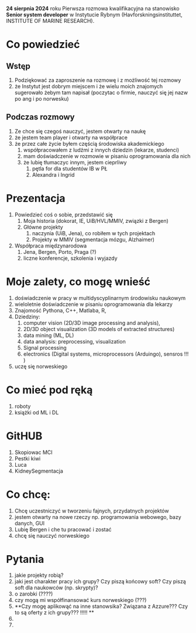 **24 sierpnia 2024** roku
Pierwsza rozmowa kwalifikacyjna na stanowisko **Senior system developer** w Instytucie Rybnym (Havforskningsinstituttet, INSTITUTE OF MARINE RESEARCH).

# Co powiedzieć
## Wstęp
1. Podziękować za zaproszenie na rozmowę i z możliwość tej rozmowy
2. że Instytut jest dobrym miejscem i że wielu moich znajomych sugerowało żebym tam napisał (poczytac o firmie, nauczyć się jej nazw po ang i po norwesku)
## Podczas rozmowy
1. Ze chce się czegoś nauczyć, jestem otwarty na naukę 
2. że jestem team player i otwarty na współprace
3. że przez całe życie byłem częścią środowiska akademickiego
	1. współpracowałem z ludźmi z innych dziedzin (lekarze, studenci)
	2. mam doświadczenie w rozmowie w pisaniu oprogramowania dla nich
	3. że lubię tłumaczyc  innym, jestem cieprliwy
		1. pętla for dla studentów IB w PŁ
		2. Alexandra i Ingrid
# Prezentacja
1. Powiedzieć coś o sobie, przedstawić się
	1. Moja historia (dokorat, IE, UiB/HVL/MMIV, związki z Bergen)
	2. Główne projekty
		1. naczynia (UiB, Jena), co robiłem w tych projektach
		2. Projekty w MMIV (segmentacja mózgu, Alzhaimer)
2. Współpraca międzynarodowa 
	1. Jena, Bergen, Porto, Praga (?)
	2. liczne konferencje, szkolenia i wyjazdy
# Moje zalety, co mogę wnieść
1. doświadczenie w pracy w multidyscyplinarnym środowisku naukowym 
2. wieloletnie doświadczenie w pisaniu oprogramowania dla lekarzy
3. Znajomość Pythona, C++, Matlaba, R, 
4. Dziedziny: 
	1. computer vision (2D/3D image processing and analysis),
	2. 2D/3D object visualization (3D models of extracted structures)
	3. data mining (ML, DL)
	4. data analysis: preprocessing, visualization
	5. Signal processing
	6. electronics (Digital systems, microprocessors (Arduingo), sensros !!! )
5. uczę się norweskiego

# Co mieć pod ręką
1. roboty
2. książki od ML i DL

# GitHUB
1. Skopiowac MCI
2. Pestki kiwi 
3. Luca
4. KidneySegmentacja

# Co chcę:
1. Chcę uczestniczyć w tworzeniu fajnych, przydatnych projektów
2. jestem otwarty na nowe rzeczy np. programowania webowego, bazy danych, GUI
3. Lubię Bergen i che tu pracować i zostać
4. chcę się nauczyć norweskiego
# Pytania
1. jakie projekty robią? 
2. jaki jest charakter pracy ich grupy? Czy piszą końcowy soft? Czy piszą soft dla naukowców (np. skrypty)?
3. o zarobki (????)
4. czy mogą mi współfinansować kurs norweskiego (???)
5.  **Czy mogę aplikowąć na inne stanowsika? Związana z Azzure??? Czy to są oferty z ich grupy??? !!!!! **
6. 
7. 
